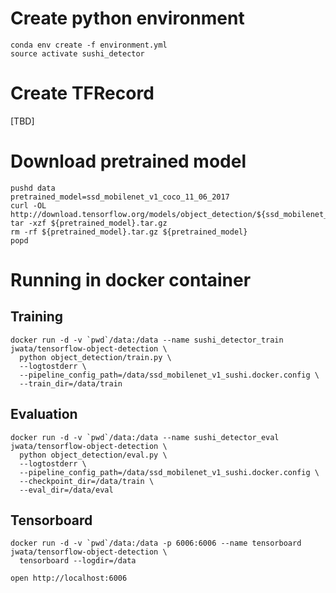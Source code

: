 # Create python environment
```
conda env create -f environment.yml
source activate sushi_detector
```

# Create TFRecord
[TBD]

# Download pretrained model
```
pushd data
pretrained_model=ssd_mobilenet_v1_coco_11_06_2017
curl -OL http://download.tensorflow.org/models/object_detection/${ssd_mobilenet_v1_coco_11_06_2017}.tar.gz
tar -xzf ${pretrained_model}.tar.gz
rm -rf ${pretrained_model}.tar.gz ${pretrained_model}
popd
```

# Running in docker container
## Training
```
docker run -d -v `pwd`/data:/data --name sushi_detector_train jwata/tensorflow-object-detection \
  python object_detection/train.py \
  --logtostderr \
  --pipeline_config_path=/data/ssd_mobilenet_v1_sushi.docker.config \
  --train_dir=/data/train
```

## Evaluation
```
docker run -d -v `pwd`/data:/data --name sushi_detector_eval jwata/tensorflow-object-detection \
  python object_detection/eval.py \
  --logtostderr \
  --pipeline_config_path=/data/ssd_mobilenet_v1_sushi.docker.config \
  --checkpoint_dir=/data/train \
  --eval_dir=/data/eval
```

## Tensorboard
```
docker run -d -v `pwd`/data:/data -p 6006:6006 --name tensorboard jwata/tensorflow-object-detection \
  tensorboard --logdir=/data

open http://localhost:6006
```

